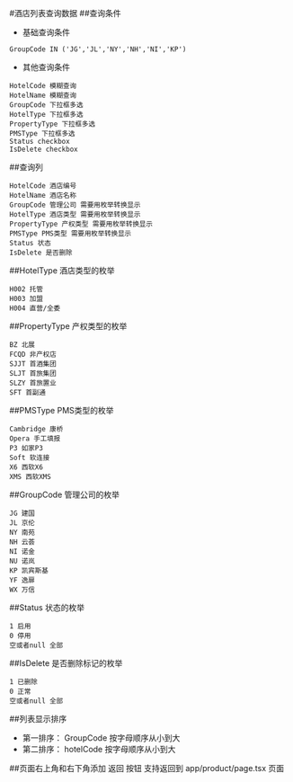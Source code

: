 #酒店列表查询数据
##查询条件
- 基础查询条件
```
GroupCode IN ('JG','JL','NY','NH','NI','KP')
```
- 其他查询条件
```
HotelCode 模糊查询
HotelName 模糊查询
GroupCode 下拉框多选
HotelType 下拉框多选
PropertyType 下拉框多选
PMSType 下拉框多选
Status checkbox
IsDelete checkbox
```


##查询列
```
HotelCode 酒店编号
HotelName 酒店名称
GroupCode 管理公司 需要用枚举转换显示
HotelType 酒店类型 需要用枚举转换显示
PropertyType 产权类型 需要用枚举转换显示
PMSType PMS类型 需要用枚举转换显示
Status 状态
IsDelete 是否删除
```

##HotelType 酒店类型的枚举
```
H002 托管
H003 加盟
H004 直营/全委
```

##PropertyType 产权类型的枚举
```
BZ 北展
FCQD 非产权店
SJJT 首酒集团
SLJT 首旅集团
SLZY 首旅置业
SFT 首副通
```

##PMSType PMS类型的枚举
```
Cambridge 康桥
Opera 手工填报
P3 如家P3
Soft 软连接
X6 西软X6
XMS 西软XMS
```


##GroupCode 管理公司的枚举
```
JG 建国
JL 京伦
NY 南苑
NH 云荟
NI 诺金
NU 诺岚
KP 凯宾斯基
YF 逸扉
WX 万信
```

##Status 状态的枚举
```
1 启用
0 停用
空或者null 全部
```
##IsDelete 是否删除标记的枚举
```
1 已删除
0 正常
空或者null 全部
```


##列表显示排序
- 第一排序： GroupCode 按字母顺序从小到大
- 第二排序： hotelCode 按字母顺序从小到大

##页面右上角和右下角添加 返回 按钮 支持返回到 app/product/page.tsx 页面